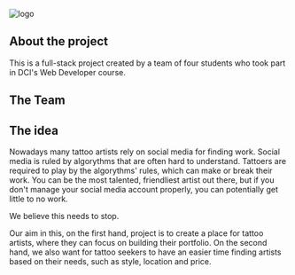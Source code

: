 ![logo](/public/for-readme/logo-png)

## About the project
This is a full-stack project created by a team of four students who took part in DCI's Web Developer course. 

## The Team

## The idea
Nowadays many tattoo artists rely on social media for finding work. Social media is ruled by algorythms that are often hard to understand. Tattoers are required to play by the algorythms' rules, which can make or break their work. You can be the most talented, friendliest artist out there, but if you don't manage your social media account properly, you can potentially get little to no work.

We believe this needs to stop. 

Our aim in this, on the first hand, project is to create a place for tattoo artists, where they can focus on building their portfolio. On the second hand, we also want for tattoo seekers to have an easier time finding artists based on their needs, such as style, location and price. 
